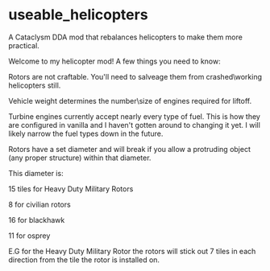 # useable_helicopters
A Cataclysm DDA mod that rebalances helicopters to make them more practical.

Welcome to my helicopter mod! A few things you need to know:

Rotors are not craftable. You'll need to salveage them from crashed\working helicopters still.

Vehicle weight determines the number\size of engines required for liftoff.

Turbine engines currently accept nearly every type of fuel. This is how they are configured in vanilla and I haven't gotten around to changing it yet.
I will likely narrow the fuel types down in the future.

Rotors have a set diameter and will break if you allow a protruding object (any proper structure) within that diameter.

This diameter is:

15 tiles for Heavy Duty Military Rotors

8 for civilian rotors

16 for blackhawk

11 for osprey

E.G for the Heavy Duty Military Rotor the rotors will stick out 7 tiles in each direction from the tile the rotor is installed on.
